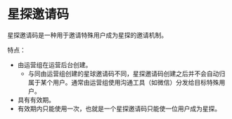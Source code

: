 # 星探邀请码

星探邀请码是一种用于邀请特殊用户成为星探的邀请机制。

特点：

* 由运营组在运营后台创建。
  * 与同由运营组创建的星球邀请码不同，星探邀请码创建之后并不会自动归属于某个用户。通常由运营组使用沟通工具（如微信）分发给目标特殊用户。
* 具有有效期。
* 有效期内只能使用一次，也就是一个星探邀请码只能使一位用户成为星探。



